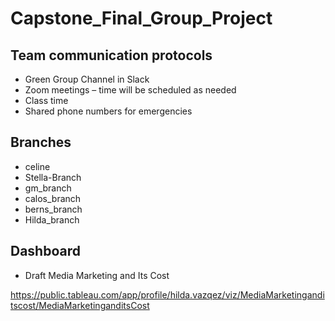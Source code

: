 # Capstone_Final_Group_Project

## Team communication protocols
- Green Group Channel in Slack
- Zoom meetings – time will be scheduled as needed
- Class time
-  Shared phone numbers for emergencies

## Branches
-	celine
-	Stella-Branch
-	gm_branch
-	calos_branch
-	berns_branch
-	Hilda_branch


## Dashboard

- Draft Media Marketing and Its Cost

https://public.tableau.com/app/profile/hilda.vazqez/viz/MediaMarketinganditscost/MediaMarketinganditsCost
